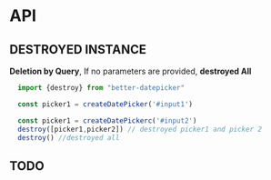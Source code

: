 # API


## DESTROYED INSTANCE

**Deletion by Query**, If no parameters are provided, **destroyed All**
```js
  import {destroy} from "better-datepicker"

  const picker1 = createDatePicker('#input1')

  const picker1 = createDatePickerc('#input2')
  destroy([picker1,picker2]) // destroyed picker1 and picker 2
  destroy() //destroyed all 
```


## TODO
